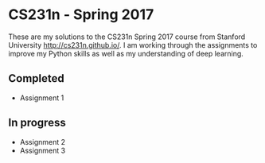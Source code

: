 # CS231n - Spring 2017

These are my solutions to the CS231n Spring 2017 course from Stanford University http://cs231n.github.io/. I am working through the assignments to improve my Python skills as well as my understanding of deep learning.

## Completed
* Assignment 1
## In progress
* Assignment 2
* Assignment 3

